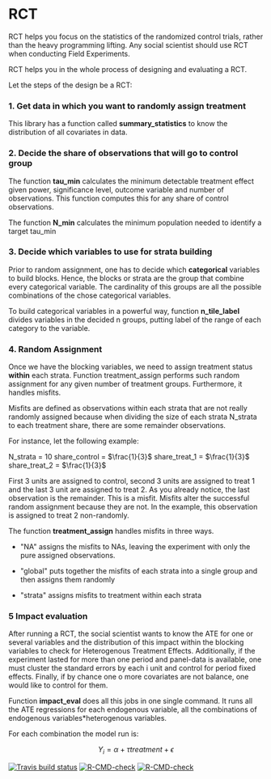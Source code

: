 # RCT
RCT helps you focus on the statistics of the randomized control trials, rather than the heavy programming lifting. Any social scientist should use RCT when conducting Field Experiments.

RCT helps you in the whole process of designing and evaluating a RCT. 

Let the steps of the design be a RCT: 

### 1. Get data in which you want to randomly assign treatment

This library has a function called **summary_statistics** to know the distribution of all covariates in data. 

### 2. Decide the share of observations that will go to control group 

The function **tau_min** calculates the minimum detectable treatment effect given power, significance level, outcome variable and number of observations.  This function computes this for any share of control observations. 

The function **N_min** calculates the minimum population needed to identify a target tau_min

### 3. Decide which variables to use for strata building

Prior to random assignment, one has to decide which **categorical** variables to build blocks. Hence, the blocks or strata are the group that combine every categorical variable. The cardinality of this groups are all the possible combinations of the chose categorical variables. 

To build categorical variables in a powerful way, function **n_tile_label** divides variables in the decided n groups, putting label of the range of each category to the variable. 

### 4. Random Assignment 

Once we have the blocking variables, we need to assign treatment status **within** each strata. Function treatment_assign performs such random assignment for any given number of treatment groups. Furthermore, it handles misfits. 

Misfits are defined as observations within each strata that are not really randomly assigned because when dividing the size of each strata N_strata to each treatment share, there are some remainder observations. 

For instance, let the following example: 

N_strata = 10 
share_control = $\frac{1}{3}$
share_treat_1 = $\frac{1}{3}$
share_treat_2 = $\frac{1}{3}$

First 3 units are assigned to control, second 3 units are assigned to treat 1 and the last 3 unit are assigned to treat 2. As you already notice, the last observation is the remainder. This is a misfit. Misfits alter the successful random assignment because they are not. In the example, this observation is assigned to treat 2 non-randomly. 

The function **treatment_assign** handles misfits in three ways. 

- "NA" assigns the misfits to NAs, leaving the experiment with only the pure assigned observations. 

- "global" puts together the misfits of each strata into a single group and then assigns them randomly

- "strata" assigns misfits to treatment within each strata

### 5 Impact evaluation 

After running a RCT, the social scientist wants to know the ATE for one or several variables and the distribution of this impact within the blocking variables to check for Heterogenous Treatment Effects. Additionally, if the experiment lasted for more than one period and panel-data is available, one must cluster the standard errors by each i unit and control for period fixed effects. Finally, if by chance one o more covariates are not balance, one would like to control for them. 

Function **impact_eval** does all this jobs in one single command. It runs all the ATE regressions for each endogenous variable, all the combinations of endogenous variables*heterogenous variables. 

For each combination the model run is:

$$Y_i = \alpha + \tau treatment + \epsilon $$

<!-- badges: start -->
[![Travis build status](https://travis-ci.org/isidorogu/RCT.svg?branch=master)](https://travis-ci.org/isidorogu/RCT)
[![R-CMD-check](https://github.com/isidorogu/RCT/workflows/R-CMD-check/badge.svg)](https://github.com/isidorogu/RCT/actions)
[![R-CMD-check](https://github.com/isidorogu/RCT/actions/workflows/R-CMD-check.yaml/badge.svg)](https://github.com/isidorogu/RCT/actions/workflows/R-CMD-check.yaml)
<!-- badges: end -->
